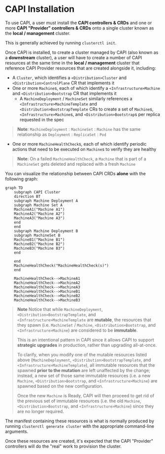 # CAPI Installation

To use CAPI, a user must install the **CAPI controllers & CRDs** and one or more **CAPI "Provider" controllers & CRDs** onto a single cluster known as the **local / management** cluster.

This is generally achieved by running `clusterctl init`.

Once CAPI is installed, to create a cluster managed by CAPI (also known as a **downstream** cluster), a user will have to create a number of CAPI resources at the same time in the **local / management** cluster that reference CAPI Provider resources that are created alongside it, including:
- A `Cluster`, which identifies a `<Distribution>Cluster` and `<Distribution>ControlPlane` CR that implements it
- One or more `Machine`s, each of which identify a `<Infrastructure>Machine` and `<Distribution>Bootstrap` CR that implements it
    - A `MachineDeployment` / `MachineSet` similarly references a `<Infrastructure>MachineTemplate` and `<Distribution>BootstrapTemplate` CRs to create a set of `Machine`s, `<Infrastructure>Machine`s, and `<Distribution>Bootstrap`s per replica requested in the spec

> **Note**: `MachineDeployment` : `MachineSet` : `Machine` has the same relationship as `Deployment` : `ReplicaSet` : `Pod`

- One or more `MachineHealthCheck`s, each of which identify periodic actions that need to be executed on `Machine`s to verify they are healthy

> **Note**: On a failed `MachineHealthCheck`, a `Machine` that is part of a `MachineSet` gets deleted and replaced with a fresh `Machine`

You can visualize the relationship between CAPI CRDs **alone** with the following graph:

```mermaid
graph TD
    subgraph CAPI Cluster
    direction BT
    subgraph Machine Deployment A
    subgraph Machine Set A
    MachineA1("Machine A1")
    MachineA2("Machine A2")
    MachineA3("Machine A3")
    end
    end
    subgraph Machine Deployment B
    subgraph MachineSet B
    MachineB1("Machine B1")
    MachineB2("Machine B2")
    MachineB3("Machine B3")
    end

    end
    MachineHealthCheck("MachineHealthCheck(s)")
    end

    MachineHealthCheck-->MachineA1
    MachineHealthCheck-->MachineA2
    MachineHealthCheck-->MachineA3
    MachineHealthCheck-->MachineB1
    MachineHealthCheck-->MachineB2
    MachineHealthCheck-->MachineB3
```

> **Note** Notice that while `MachineDeployment`, `<Distribution>BootstrapTemplate`, and `<Infrastructure>MachineTemplate` are **mutable**, the resources that they spawn (i.e. `MachineSet` / `Machine`, `<Distribution>Bootstrap`, and `<Infrastructure>Machine`) are considered to be **immutable**.
>
> This is an intentional pattern in CAPI since it allows CAPI to support **strategic upgrades** in production, rather than upgrading all-at-once.
>
> To clarify, when you modify one of the mutable resources listed above (`MachineDeployment`, `<Distribution>BootstrapTemplate`, and `<Infrastructure>MachineTemplate`), all immutable resources that the spawned **prior to the mutation** are left unaffected by the change; instead, a new set of those same immutable resources (i.e. a new `Machine`, `<Distribution>Bootstrap`, and `<Infrastructure>Machine`) are spawned based on the new configuration.
>
> Once the new `Machine` is Ready, CAPI will then proceed to get rid of the previous set of immutable resources (i.e. the old `Machine`, `<Distribution>Bootstrap`, and `<Infrastructure>Machine`) since they are no longer required.

The manifest containing these resources is what is normally produced by running `clusterctl generate cluster` with the appropriate command-line arguments.

Once these resources are created, it's expected that the CAPI "Provider" controllers will do the "real" work to provision the cluster.
